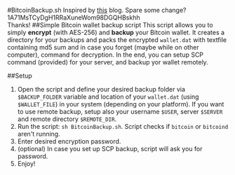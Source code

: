 #BitcoinBackup.sh
Inspired by [this](http://plasticliving.blogspot.com/2011/05/my-preferred-way-to-backup-bitcoin.html) blog.
Spare some change?  
1A71MsTCyDgH1RRaXuneWom98DGQHBskhh  
Thanks!
##Simple Bitcoin wallet backup script
This script allows you to simply __encrypt__ (with AES-256) and __backup__ your Bitcoin wallet. It creates a directory for your backups and packs the encrypted `wallet.dat` with textfile containing md5 sum and in case you forget (maybe while on other computer), command for decryption. In the end, you can setup SCP command (provided) for your server, and backup yor wallet remotely.

##Setup
1. Open the script and define your desired backup folder via `$BACKUP_FOLDER` variable and location of your `wallet.dat` (using `$WALLET_FILE`) in your system (depending on your platform). If you want to use remote backup, setup also your username `$USER`, server `$SERVER` and remote directory `$REMOTE_DIR`.
2. Run the script: `sh BitcoinBackup.sh`. Script checks if `bitcoin` or `bitcoind` aren't running.
3. Enter desired encryption password.
4. (optional) In case you set up SCP backup, script will ask you for password.
5. Enjoy!

